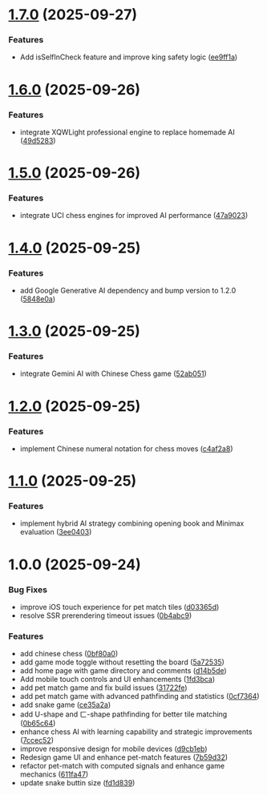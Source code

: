 # [1.7.0](https://github.com/mtwmt/game/compare/v1.6.0...v1.7.0) (2025-09-27)


### Features

* Add isSelfInCheck feature and improve king safety logic ([ee9ff1a](https://github.com/mtwmt/game/commit/ee9ff1a7215e7e4b0a4573047001c51e7b091a7d))

# [1.6.0](https://github.com/mtwmt/game/compare/v1.5.0...v1.6.0) (2025-09-26)


### Features

* integrate XQWLight professional engine to replace homemade AI ([49d5283](https://github.com/mtwmt/game/commit/49d5283bfbfa4abb9d349b7f22790ac8ef49d7f0))

# [1.5.0](https://github.com/mtwmt/game/compare/v1.4.0...v1.5.0) (2025-09-26)


### Features

* integrate UCI chess engines for improved AI performance ([47a9023](https://github.com/mtwmt/game/commit/47a9023ab9c6ea95fa88f76a231ed17db945a7b8))

# [1.4.0](https://github.com/mtwmt/game/compare/v1.3.0...v1.4.0) (2025-09-25)


### Features

* add Google Generative AI dependency and bump version to 1.2.0 ([5848e0a](https://github.com/mtwmt/game/commit/5848e0a9b70a95b3aab78978c276b2fde6bcdc00))

# [1.3.0](https://github.com/mtwmt/game/compare/v1.2.0...v1.3.0) (2025-09-25)


### Features

* integrate Gemini AI with Chinese Chess game ([52ab051](https://github.com/mtwmt/game/commit/52ab05139a439f9ce844fdc61a2f43cf5ed86355))

# [1.2.0](https://github.com/mtwmt/game/compare/v1.1.0...v1.2.0) (2025-09-25)


### Features

* implement Chinese numeral notation for chess moves ([c4af2a8](https://github.com/mtwmt/game/commit/c4af2a85215a285e8317605dbefee98a3349e510))

# [1.1.0](https://github.com/mtwmt/game/compare/v1.0.0...v1.1.0) (2025-09-25)


### Features

* implement hybrid AI strategy combining opening book and Minimax evaluation ([3ee0403](https://github.com/mtwmt/game/commit/3ee0403fa8959a9b6b090748be21db9e7ac76158))

# 1.0.0 (2025-09-24)


### Bug Fixes

* improve iOS touch experience for pet match tiles ([d03365d](https://github.com/mtwmt/game/commit/d03365d49fac59c8bb1907e193afc0ff6be60618))
* resolve SSR prerendering timeout issues ([0b4abc9](https://github.com/mtwmt/game/commit/0b4abc920baf5ce2fbd6f8d54e60946f1c73e1ac))


### Features

* add chinese chess ([0bf80a0](https://github.com/mtwmt/game/commit/0bf80a0238c97df93f1123b67ff23d955b2774d8))
* add game mode toggle without resetting the board ([5a72535](https://github.com/mtwmt/game/commit/5a72535d36ff03ca3606491b7ed5e77cc1c330c3))
* add home page with game directory and comments ([d14b5de](https://github.com/mtwmt/game/commit/d14b5de5abf9e6511a2c5dd73c32c359322e92a2))
* Add mobile touch controls and UI enhancements ([1fd3bca](https://github.com/mtwmt/game/commit/1fd3bca9bae4db55eb72c0c5de4c69f4cfdd6c22))
* add pet match game and fix build issues ([31722fe](https://github.com/mtwmt/game/commit/31722fecdd89dd10fb0b825bf7bf4f17ea2e15f7))
* add pet match game with advanced pathfinding and statistics ([0cf7364](https://github.com/mtwmt/game/commit/0cf7364a56c67ea03274388b96f047c8bb7b2396))
* add snake game ([ce35a2a](https://github.com/mtwmt/game/commit/ce35a2a58cace01294d908e7e76031c0b3334d2b))
* add U-shape and ㄈ-shape pathfinding for better tile matching ([0b65c64](https://github.com/mtwmt/game/commit/0b65c6484d74598f85e854468ab8ffc45c0335c8))
* enhance chess AI with learning capability and strategic improvements ([7ccec52](https://github.com/mtwmt/game/commit/7ccec52609bffb4b82d38b6406118d60d2777c1d))
* improve responsive design for mobile devices ([d9cb1eb](https://github.com/mtwmt/game/commit/d9cb1eb44e8605f8d0517df0610eedc140aa6593))
* Redesign game UI and enhance pet-match features ([7b59d32](https://github.com/mtwmt/game/commit/7b59d32ec0bd9dbb1ae675de01167628623279e0))
* refactor pet-match with computed signals and enhance game mechanics ([611fa47](https://github.com/mtwmt/game/commit/611fa47245a001b8edbbb5d0210b1dfcd455bca1))
* update snake buttin size ([fd1d839](https://github.com/mtwmt/game/commit/fd1d8391e24f2edf89779579e58733315e214101))
